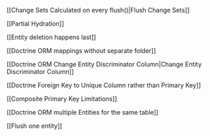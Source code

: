 [[Change Sets Calculated on every flush()|Flush Change Sets]]

[[Partial Hydration]]

[[Entity deletion happens last]]

[[Doctrine ORM mappings without separate folder]]

[[Doctrine ORM Change Entity Discriminator Column|Change Entity Discriminator Column]]

[[Doctrine Foreign Key to Unique Column rather than Primary Key]]

[[Composite Primary Key Limitations]]

[[Doctrine ORM multiple Entities for the same table]]

[[Flush one entity]]
